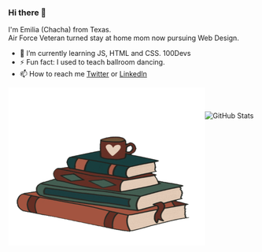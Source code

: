### Hi there 👋 

I'm Emilia (Chacha) from Texas.<br>
Air Force Veteran turned stay at home mom now pursuing Web Design.
<ul>
  <li>🌱 I’m currently learning JS, HTML and CSS. 100Devs</li>
  <li>⚡ Fun fact: I used to teach ballroom dancing.</li>
  <li>📫 How to reach me <a href="https://twitter.com/ChachaSmalls22">Twitter</a> or <a href="https://www.linkedin.com/in/emilia-menchaca-6a6902232/">LinkedIn</a></li>
</ul>
<p><img align="left" src="https://github.com/ChachaSmalls/ChachaSmalls/blob/main/giphy.gif" width="400" height="320" /></p>
<br>
<br>

![GitHub Stats](https://github-readme-stats.vercel.app/api?username=ChachaSmalls&theme=tokyonight)




